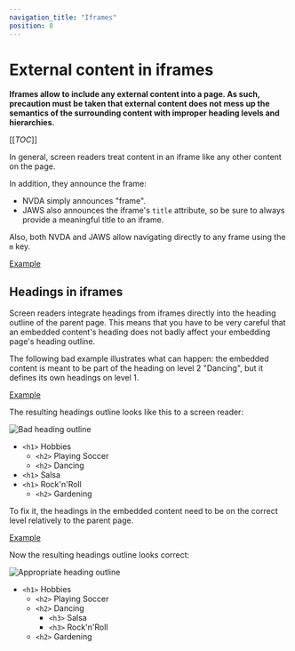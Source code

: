 ```yaml
---
navigation_title: "Iframes"
position: 8
---
```


# External content in iframes

**Iframes allow to include any external content into a page. As such, precaution must be taken that external content does not mess up the semantics of the surrounding content with improper heading levels and hierarchies.**

[[_TOC_]]

In general, screen readers treat content in an iframe like any other content on the page.

In addition, they announce the frame:

- NVDA simply announces "frame".
- JAWS also announces the iframe's `title` attribute, so be sure to always provide a meaningful title to an iframe.

Also, both NVDA and JAWS allow navigating directly to any frame using the `m` key.

[Example](_examples/general-iframe-example)

## Headings in iframes

Screen readers integrate headings from iframes directly into the heading outline of the parent page. This means that you have to be very careful that an embedded content's heading does not badly affect your embedding page's heading outline.

The following bad example illustrates what can happen: the embedded content is meant to be part of the heading on level 2 "Dancing", but it defines its own headings on level 1.

[Example](_examples/bad-iframe-with-interferring-headings)

The resulting headings outline looks like this to a screen reader:

![Bad heading outline](_media/bad-heading-outline.png)

- `<h1>` Hobbies
    - `<h2>` Playing Soccer
    - `<h2>` Dancing
- `<h1>` Salsa
- `<h1>` Rock'n'Roll
    - `<h2>` Gardening

To fix it, the headings in the embedded content need to be on the correct level relatively to the parent page.

[Example](_examples/iframe-with-appropriate-headings)

Now the resulting headings outline looks correct:

![Appropriate heading outline](_media/appropriate-heading-outline.png)

- `<h1>` Hobbies
    - `<h2>` Playing Soccer
    - `<h2>` Dancing
        - `<h3>` Salsa
        - `<h3>` Rock'n'Roll
    - `<h2>` Gardening
